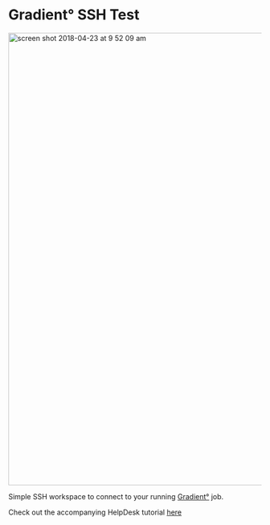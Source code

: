 # Gradient° SSH Test

<img width="899" alt="screen shot 2018-04-23 at 9 52 09 am" src="https://user-images.githubusercontent.com/585865/39141590-0fab55c8-46dd-11e8-9b0d-07370086723b.png">

Simple SSH workspace to connect to your running [Gradient°](https://www.paperspace.com/gradient) job.

Check out the accompanying HelpDesk tutorial [here](https://paperspace.zendesk.com/hc/en-us/articles/360003413994)

